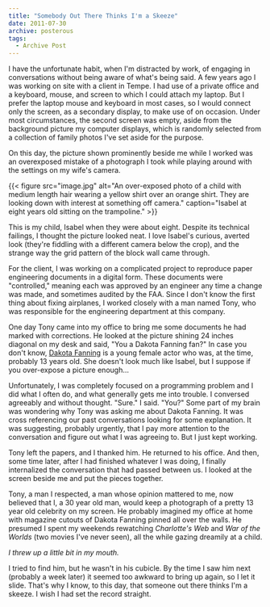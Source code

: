 ```yaml
---
title: "Somebody Out There Thinks I'm a Skeeze"
date: 2011-07-30
archive: posterous
tags: 
  - Archive Post
---
```


I have the unfortunate habit, when I'm distracted by work, of engaging in conversations without being aware of what's being said. A few years ago I was working on site with a client in Tempe. I had use of a private office and a keyboard, mouse, and screen to which I could attach my laptop. But I prefer the laptop mouse and keyboard in most cases, so I would connect only the screen, as a secondary display, to make use of on occasion. Under most circumstances, the second screen was empty, aside from the background picture my computer displays, which is randomly selected from a collection of family photos I've set aside for the purpose.

On this day, the picture shown prominently beside me while I worked was an overexposed mistake of a photograph I took while playing around with the settings on my wife's camera.


{{< figure 
	src="image.jpg" 
	alt="An over-exposed photo of a child with medium length hair wearing a yellow shirt over an orange shirt. They are looking down with interest at something off camera." 
	caption="Isabel at eight years old sitting on the trampoline." >}}


This is my child, Isabel when they were about eight. Despite its technical failings, I thought the picture looked neat. I love Isabel's curious, averted look (they're fiddling with a different camera below the crop), and the strange way the grid pattern of the block wall came through.

For the client, I was working on a complicated project to reproduce paper engineering documents in a digital form. These documents were "controlled," meaning each was approved by an engineer any time a change was made, and sometimes audited by the FAA. Since I don't know the first thing about fixing airplanes, I worked closely with a man named Tony, who was responsible for the engineering department at this company.

One day Tony came into my office to bring me some documents he had marked with corrections. He looked at the picture shining 24 inches diagonal on my desk and said, "You a Dakota Fanning fan?" In case you don't know, [Dakota Fanning](https://en.wikipedia.org/wiki/Dakota_Fanning) is a young female actor who was, at the time, probably 13 years old. She doesn't look much like Isabel, but I suppose if you over-expose a picture enough…

Unfortunately, I was completely focused on a programming problem and I did what I often do, and what generally gets me into trouble. I conversed agreeably and without thought. "Sure." I said. "You?" Some part of my brain was wondering why Tony was asking me about Dakota Fanning. It was cross referencing our past conversations looking for some explanation. It was suggesting, probably urgently, that I pay more attention to the conversation and figure out what I was agreeing to. But I just kept working.

Tony left the papers, and I thanked him. He returned to his office. And then, some time later, after I had finished whatever I was doing, I finally internalized the conversation that had passed between us. I looked at the screen beside me and put the pieces together.

Tony, a man I respected, a man whose opinion mattered to me, now believed that I, a 30 year old man, would keep a photograph of a pretty 13 year old celebrity on my screen. He probably imagined my office at home with magazine cutouts of Dakota Fanning pinned all over the walls. He presumed I spent my weekends rewatching *Charlotte's Web* and *War of the Worlds* (two movies I've never seen), all the while gazing dreamily at a child.

*I threw up a little bit in my mouth.*

I tried to find him, but he wasn't in his cubicle. By the time I saw him next (probably a week later) it seemed too awkward to bring up again, so I let it slide. That's why I know, to this day, that someone out there thinks I'm a skeeze. I wish I had set the record straight.

